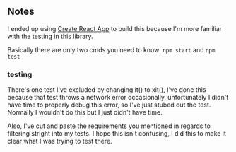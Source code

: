 ## Notes

I ended up using [Create React App](https://github.com/facebookincubator/create-react-app) to build this because I'm more familiar with the testing in this library.

Basically there are only two cmds you need to know: `npm start` and `npm test`

### testing

There's one test I've excluded by changing it() to xit(), I've done this because that test throws a network error occasionally, unfortunately I didn't have time to properly debug this error, so I've just stubed out the test. Normally I wouldn't do this but I just didn't have time.

Also, I've cut and paste the requirements you mentioned in regards to filtering stright into my tests. I hope this isn't confusing, I did this to make it clear what I was trying to test there.

